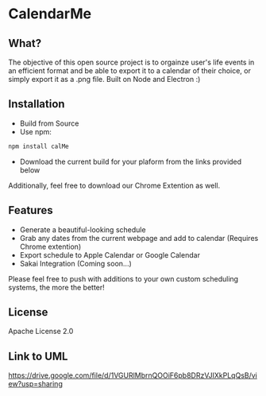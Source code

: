 # CalendarMe #

## What? ##
The objective of this open source project is to orgainze user's life events in an efficient format and be able to export it to a calendar of their choice, or simply export it as a .png file. Built on Node and Electron :) 

## Installation ##
* Build from Source
* Use npm: 
```javascript
npm install calMe
```
* Download the current build for your plaform from the links provided below

Additionally, feel free to download our Chrome Extention as well. 

## Features ##
* Generate a beautiful-looking schedule
* Grab any dates from the current webpage and add to calendar (Requires Chrome extention) 
* Export schedule to Apple Calendar or Google Calendar 
* Sakai Integration (Coming soon...) 

Please feel free to push with additions to your own custom scheduling systems, the more the better! 

## License ## 
Apache License 2.0


## Link to UML ## 
https://drive.google.com/file/d/1VGURlMbrnQOOiF6pb8DRzVJIXkPLqQsB/view?usp=sharing
